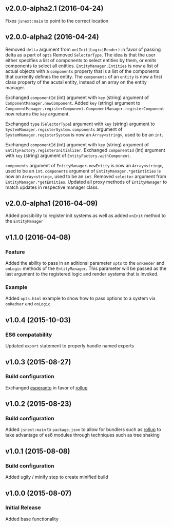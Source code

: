 ## v2.0.0-alpha2.1 (2016-04-24)

Fixes `jsnext:main` to point to the correct location

## v2.0.0-alpha2 (2016-04-24)

Removed `delta` argument from `on(Init|Logic|Render)` in favor of passing delta as a part of `opts`
Removed `SelectorType`. The idea is that the user either specifies a list of components to select entities by them, or emits components to select all entities.
`EntityManager.Entities` is now a list of actual objects with a `components` property that is a list of the components that currently defines the entity.
The `components` of an `entity` is now a first class property of the acutal entity, instead of an array on the entity manager.

Exchanged `componentId` (int) argument with `key` (string) argument of `ComponentManager.newComponent`.
Added `key` (string) argument to `ComponentManager.registerComponent`.
`ComponentManager.registerComponent` now returns the `key` argument.

Exchanged `type` (`SelectorType`) argument with `key` (string) argument to `SystemManager.registerSystem`.
`components` argument of `SystemManager.registerSystem` is now an `Array<string>`, used to be an `int`.

Exchanged `componentId` (int) argument with `key` (string) argument of `EntityFactory.registerInitializer`.
Exchanged `componentId` (int) argument with `key` (string) argument of `EntityFactory.withComponent`.

`components` argument of `EntityManager.newEntity` is now an `Array<string>`, used to be an `int`.
`components` argument of `EntityManager.*getEntities` is now an `Array<string>`, used to be an `int`.
Removed `selector` argument from `EntityManager.*getEntities`.
Updated all proxy methods of `EntityManager` to match updates in respective manager class.

## v2.0.0-alpha1 (2016-04-09)

Added possibility to register init systems as well as added `onInit` method to the `EntityManager`

## v1.1.0 (2016-04-08)

### Feature

Added the ability to pass in an aditional parameter `opts` to the `onRender` and `onLogic` methods of the `EntityManager`. This parameter will be passed as the last argument to the registered logic and render systems that is invoked.

### Example

Added `opts.html` example to show how to pass options to a system via `onRedner` and `onLogic`

## v1.0.4 (2015-10-03)

### ES6 compatability

Updated `export` statement to properly handle named exports

## v1.0.3 (2015-08-27)

### Build configuration

Exchanged [esperanto](https://github.com/esperantojs/esperanto) in favor of [rollup](https://github.com/rollup/rollup)

## v1.0.2 (2015-08-23)

### Build configuration

Added `jsnext:main` to `package.json` to allow for bundlers such as [rollup](https://github.com/rollup/rollup) to take advantage of es6 modules through techniques such as tree shaking

## v1.0.1 (2015-08-08)

### Build configuration

Added ugily / minify step to create minified build

## v1.0.0 (2015-08-07)

### Initial Release

Added base functionality